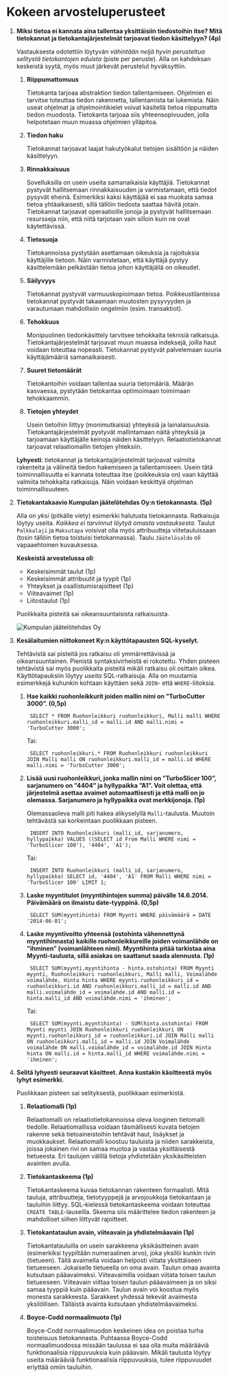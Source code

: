 Kokeen arvosteluperusteet
=========================

1. **Miksi tietoa ei kannata aina tallentaa yksittäisiin tiedostoihin itse? Mitä tietokannat ja tietokantajärjestelmät tarjoavat tiedon käsittelyyn? (4p)**

    Vastauksesta odotettiin löytyvän *vähintään neljä hyvin perusteltua selitystä tietokantojen eduista* (piste per peruste). Alla on kahdeksan keskeistä syytä, myös muut järkevät perustelut hyväksyttiin.

    1. **Riippumattomuus**

        Tietokanta tarjoaa abstraktion tiedon tallentamiseen. Ohjelmien ei tarvitse toteuttaa tiedon rakennetta, tallentamista tai lukemista. Näin useat ohjelmat ja ohjelmointikielet voivat käsitellä tietoa riippumatta tiedon muodosta. Tietokanta tarjoaa siis yhteensopivuuden, jolla helpotetaan muun muassa ohjelmien ylläpitoa.

    2. **Tiedon haku**

        Tietokannat tarjoavat laajat hakutyökalut tietojen sisältöön ja näiden käsittelyyn.

    3. **Rinnakkaisuus**

        Sovelluksilla on usein useita samanaikaisia käyttäjiä. Tietokannat pystyvät hallitsemaan rinnakkaisuuden ja varmistamaan, että tiedot pysyvät eheinä. Esimerkiksi kaksi käyttäjää ei saa muokata samaa tietoa yhtäaikaisesti, sillä tällöin tiedosta saattaa hävitä jotain. Tietokannat tarjoavat operaatioille jonoja ja pystyvät hallitsemaan resursseja niin, että niitä tarjotaan vain silloin kuin ne ovat käytettävissä.

    4. **Tietosuoja**

        Tietokannoissa pystytään asettamaan oikeuksia ja rajoituksia käyttäjille tietoon. Näin varmistetaan, että käyttäjä pystyy käsittelemään pelkästään tietoa johon käyttäjällä on oikeudet.

    5. **Säilyvyys**

        Tietokannat pystyvät varmuuskopioimaan tietoa. Poikkeustilanteissa tietokannat pystyvät takaamaan muutosten pysyvyyden ja varautumaan mahdollisiin ongelmiin (esim. transaktiot).

    6. **Tehokkuus**

        Monipuolinen tiedonkäsittely tarvitsee tehokkaita teknisiä ratkaisuja. Tietokantajärjestelmät tarjoavat muun muassa indeksejä, joilla haut voidaan toteuttaa nopeasti. Tietokannat pystyvät palvelemaan suuria käyttäjämääriä samanaikaisesti.

    7. **Suuret tietomäärät**

        Tietokantoihin voidaan tallentaa suuria tietomääriä. Määrän kasvaessa, pystytään tietokantaa optimoimaan toimimaan tehokkaammin.

    8. **Tietojen yhteydet**

        Usein tietoihin liittyy (monimutkaisia) yhteyksiä ja lainalaisuuksia. Tietokantajärjestelmät pystyvät mallintamaan näitä yhteyksiä ja tarjoamaan käyttäjälle keinoja näiden käsittelyyn. Relaatiotietokannat tarjoavat relaatiomallin tietojen yhteksiin.

    **Lyhyesti**: tietokannat ja tietokantajärjestelmät tarjoavat valmiita rakenteita ja välineitä tiedon hakemiseen ja tallentamiseen. Usein tätä toiminnallisuutta ei kannata toteuttaa itse (poikkeuksia on) vaan käyttää valmiita tehokkaita ratkaisuja. Näin voidaan keskittyä ohjelman toiminnallisuuteen.

2. **Tietokantakaavio Kumpulan jäätelötehdas Oy:n tietokannasta. (5p)**

    Alla on *yksi* (pitkälle viety) esimerkki halutusta tietokannasta. Ratkaisuja löytyy useita. *Kaikkea ei tarvinnut löytyä omasta vastauksesta.* Taulut `Palkkalaji` ja `Maksutapa` voisivat olla myös attribuutteja viitetauluissaan (tosin tällöin tietoa toistuisi tietokannassa). Taulu `Jäätelösaldo` oli vapaaehtoinen kuvauksessa.

    **Keskeistä arvostelussa oli**:
    * Keskeisimmät taulut (1p)
    * Keskeisimmät attribuutit ja tyypit (1p)
    * Yhteykset ja osallistumisrajoitteet (1p)
    * Viiteavaimet (1p)
    * Liitostaulut (1p)

    Puolikkaita pisteitä sai oikeansuuntaisista ratkaisuista.

    ![Kumpulan jäätelötehdas Oy](http://yuml.me/07f071fe/)

3. **Kesälaitumien niittokoneet Ky:n käyttötapausten SQL-kyselyt.**

    Tehtävistä sai pisteitä jos ratkaisu oli ymmärrettävissä ja oikeansuuntainen. Pienistä syntaksivirheistä ei rokotettu. Yhden pisteen tehtävistä sai myös puolikkaita pisteitä mikäli ratkaisu oli osittain oikea. Käyttötapauksiin löytyy *useita* SQL-ratkaisuja. Alla on muutamia esimerkkejä kuhunkin kohtaan käyttäen sekä `JOIN`- että `WHERE`-liitoksia.

    1. **Hae kaikki ruohonleikkurit joiden mallin nimi on ”TurboCutter 3000”. (0,5p)**

            SELECT * FROM Ruohonleikkuri ruohonleikkuri, Malli malli WHERE ruohonleikkuri.malli_id = malli.id AND malli.nimi = 'TurboCutter 3000';

        Tai:

            SELECT ruohonleikkuri.* FROM Ruohonleikkuri ruohonleikkuri JOIN Malli malli ON ruohonleikkuri.malli_id = malli.id WHERE malli.nimi = 'TurboCutter 3000';

    2. **Lisää uusi ruohonleikkuri, jonka mallin nimi on ”TurboSlicer 100”, sarjanumero on ”4404” ja hyllypaikka ”A1”. Voit olettaa, että järjestelmä asettaa avaimet automaattisesti ja että malli on jo olemassa. Sarjanumero ja hyllypaikka ovat merkkijonoja. (1p)**

        Olemassaoleva malli piti hakea alikyselyllä `Malli`-taulusta. Muutoin tehtävästä sai korkeintaan puolikkaan pisteen.

            INSERT INTO Ruohonleikkuri (malli_id, sarjanumero, hyllypaikka) VALUES ((SELECT id From Malli WHERE nimi = 'TurboSlicer 100'), '4404', 'A1');

        Tai:

            INSERT INTO Ruohonleikkuri (malli_id, sarjanumero, hyllypaikka) SELECT id, '4404', 'A1' FROM Malli WHERE nimi = 'TurboSlicer 100' LIMIT 1;

    3. **Laske myyntitulot (myyntihintojen summa) päivälle 14.6.2014. Päivämäärä on ilmaistu date-tyyppinä. (0,5p)**

            SELECT SUM(myyntihinta) FROM Myynti WHERE päivämäärä = DATE '2014-06-01';

    4. **Laske myyntivoitto yhteensä (ostohinta vähennettynä myyntihinnasta) kaikille ruohonleikkureille joiden voimanlähde on ”ihminen” (voimanlähteen nimi). Myyntihinta pitää tarkistaa aina Myynti-taulusta, sillä asiakas on saattanut saada alennusta. (1p)**

            SELECT SUM(myynti.myyntihinta - hinta.ostohinta) FROM Myynti myynti, Ruohonleikkuri ruohonleikkuri, Malli malli, Voimalähde voimalähde, Hinta hinta WHERE myynti.ruohonleikkuri_id = ruohonleikkuri.id AND ruohonleikkuri.malli_id = malli.id AND malli.voimalähde_id = voimalähde.id AND malli.id = hinta.malli_id AND voimalähde.nimi = 'ihminen';

        Tai:

            SELECT SUM(myynti.myyntihinta) - SUM(hinta.ostohinta) FROM Myynti myynti JOIN Ruohonleikkuri ruohonleikkuri ON myynti.ruohonleikkuri_id = ruohonleikkuri.id JOIN Malli malli ON ruohonleikkuri.malli_id = malli.id JOIN Voimalähde voimalähde ON malli.voimalähde_id = voimalähde.id JOIN Hinta hinta ON malli.id = hinta.malli_id WHERE voimalähde.nimi = 'ihminen';

4. **Selitä lyhyesti seuraavat käsitteet. Anna kustakin käsitteestä myös lyhyt esimerkki.**

    Puolikkaan pisteen sai selityksestä, puolikkaan esimerkistä.

    1. **Relaatiomalli (1p)**

        Relaatiomalli on relaatiotietokannoissa oleva looginen tietomalli tiedolle. Relaatiomallissa voidaan täsmällisesti kuvata tietojen rakenne sekä tietoaineistoihin tehtävät haut, lisäykset ja muokkaukset. Relaatiomalli koostuu tauluista ja niiden sarakkeista, joissa jokainen rivi on samaa muotoa ja vastaa yksittäisestä tietueesta. Eri taulujen välillä tietoja yhdistetään yksikäsitteisten avainten avulla.

    2. **Tietokantaskeema (1p)**

        Tietokantaskeema kuvaa tietokannan rakenteen formaalisti. Mitä tauluja, attribuutteja, tietotyyppejä ja arvojoukkoja tietokantaan ja tauluihin liittyy. SQL-kielessä tietokantaskeema voidaan toteuttaa `CREATE TABLE`-lauseilla. Skeema siis määrittelee tiedon rakenteen ja mahdolliset siihen liittyvät rajoitteet.

    3. **Tietokantataulun avain, viiteavain ja yhdistelmäavain (1p)**

        Tietokantatauluilla on usein sarakkeena yksikäsitteinen avain (esimerkiksi tyypiltään numeraalinen arvo), joka yksilöi kunkin rivin (tietueen). Tällä avaimella voidaan helposti viitata yksittäiseen tietueeseen. Jokaiselle tietueella on oma avain. Taulun omaa avainta kutsutaan pääavaimeksi. Viiteavaimilla voidaan viitata toisen taulun tietueeseen. Viiteavain viittaa toisen taulun pääavaimeen ja on siksi samaa tyyppiä kuin pääavain. Taulun avain voi koostua myös monesta sarakkeesta. Sarakkeet yhdessä tekevät avaimesta yksilöllisen. Tälläistä avainta kutsutaan yhdistelmäavaimeksi.

    4. **Boyce-Codd normaalimuoto (1p)**

        Boyce-Codd normaalimuodon keskeinen idea on poistaa turha toisteisuus tietokannasta. Puhtaassa Boyce-Codd normaalimuodossa missään taulussa ei saa olla muita määrääviä funktionaalisia riippuvuuksia kuin pääavain. Mikäli taulusta löytyy useita määrääviä funktionaalisia riippuvuuksia, tulee riippuvuudet eriyttää omiin tauluihin.
